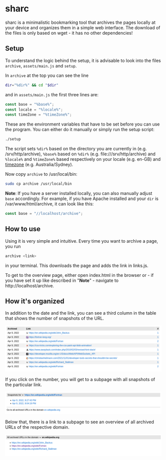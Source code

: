 # sharc

sharc is a minimalistic bookmarking tool that archives the pages locally at your device and organizes them in a simple web interface. The download of the files is only based on wget - it has no other dependencies!

## Setup
To understand the logic behind the setup, it is advisable to look into the files `archive`, `assets/main.js` and `setup`.

In `archive` at the top you can see the line

```sh
dir="%dir%" && cd "$dir"
```

and in `assets/main.js` the first three lines are:

```js
const base = "%base%";
const locale = "%locale%";
const timeZone = "%timeZone%";
```

These are the environment variables that have to be set before you can use the program. You can either do it manually or simply run the setup script:

```sh
./setup
```

The script sets `%dir%` based on the directory you are currently in (e.g. /srv/http/archive), `%base%` based on `%dir%` (e.g. file:///srv/http/archive) and `%locale%` and `%timeZone%` based respectively on your locale (e.g. en-GB) and [timezone](https://www.iana.org/time-zones) (e.g. Australia/Sydney).

Now copy `archive` to /usr/local/bin:
```sh
sudo cp archive /usr/local/bin
```

**Note**: If you have a server installed locally, you can also manually adjust `base` accordingly. For example, if you have Apache installed and your `dir` is /var/www/html/archive, it can look like this:

```js
const base = "//localhost/archive";
```

## How to use
Using it is very simple and intuitive. Every time you want to archive a page, you run
```sh
archive <link>
```
in your terminal. This downloads the page and adds the link in links.js.

To get to the overview page, either open index.html in the browser or - if you have set it up like described in "**Note**" - navigate to http://localhost/archive.


## How it's organized
In addition to the date and the link, you can see a third column in the table that shows the number of snapshots of the URL.

![Overview of all archived links](assets/img/01.png)

If you click on the number, you will get to a subpage with all snapshots of the particular link.

![Overview of all snapshots of a link](assets/img/02.png)

Below that, there is a link to a subpage to see an overview of all archived URLs of the respective domain.

![Overview of all URLs of a domain](assets/img/03.png)
